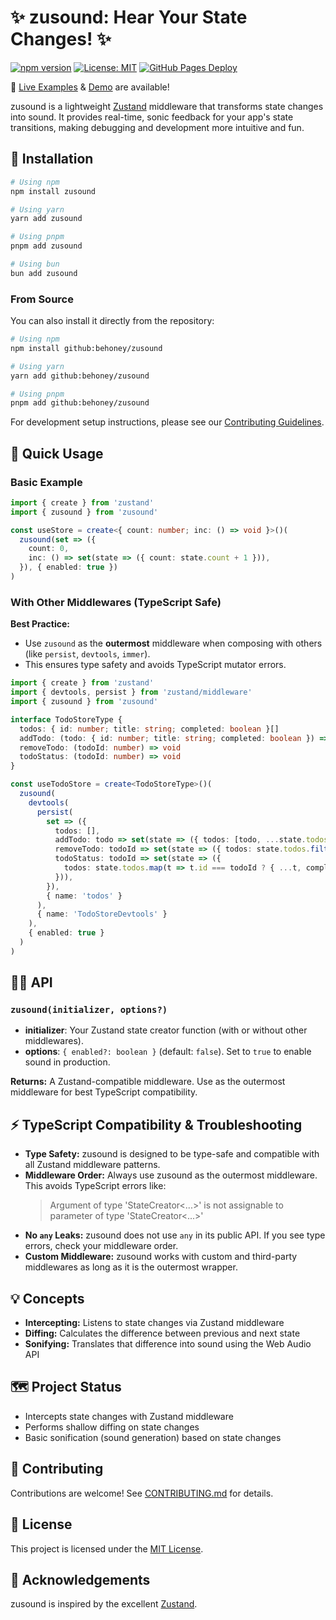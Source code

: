 # ✨ zusound: Hear Your State Changes! ✨

[![npm version](https://img.shields.io/npm/v/zusound?style=flat-square)](https://www.npmjs.com/package/zusound)
[![License: MIT](https://img.shields.io/badge/License-MIT-yellow.svg?style=flat-square)](https://opensource.org/licenses/MIT)
[![GitHub Pages Deploy](https://img.shields.io/github/deployments/behoney/zusound/github-pages?label=Examples%20Deploy&style=flat-square&logo=github)](https://behoney.github.io/zusound/)

🚀 [Live Examples](https://behoney.github.io/zusound/) & [Demo](https://stackblitz.com/edit/zusound-example?file=src%2FCounter.tsx) are available!

zusound is a lightweight [Zustand](https://github.com/pmndrs/zustand) middleware that transforms state changes into sound. It provides real-time, sonic feedback for your app's state transitions, making debugging and development more intuitive and fun.

## 🚀 Installation

```bash
# Using npm
npm install zusound

# Using yarn
yarn add zusound

# Using pnpm
pnpm add zusound

# Using bun
bun add zusound
```

### From Source

You can also install it directly from the repository:

```bash
# Using npm
npm install github:behoney/zusound

# Using yarn
yarn add github:behoney/zusound

# Using pnpm
pnpm add github:behoney/zusound
```

For development setup instructions, please see our [Contributing Guidelines](CONTRIBUTING.md).

## 📖 Quick Usage

### Basic Example

```typescript
import { create } from 'zustand'
import { zusound } from 'zusound'

const useStore = create<{ count: number; inc: () => void }>()(
  zusound(set => ({
    count: 0,
    inc: () => set(state => ({ count: state.count + 1 })),
  }), { enabled: true })
)
```

### With Other Middlewares (TypeScript Safe)

**Best Practice:**
- Use `zusound` as the **outermost** middleware when composing with others (like `persist`, `devtools`, `immer`).
- This ensures type safety and avoids TypeScript mutator errors.

```typescript
import { create } from 'zustand'
import { devtools, persist } from 'zustand/middleware'
import { zusound } from 'zusound'

interface TodoStoreType {
  todos: { id: number; title: string; completed: boolean }[]
  addTodo: (todo: { id: number; title: string; completed: boolean }) => void
  removeTodo: (todoId: number) => void
  todoStatus: (todoId: number) => void
}

const useTodoStore = create<TodoStoreType>()(
  zusound(
    devtools(
      persist(
        set => ({
          todos: [],
          addTodo: todo => set(state => ({ todos: [todo, ...state.todos] })),
          removeTodo: todoId => set(state => ({ todos: state.todos.filter(t => t.id !== todoId) })),
          todoStatus: todoId => set(state => ({
            todos: state.todos.map(t => t.id === todoId ? { ...t, completed: !t.completed } : t)
          })),
        }),
        { name: 'todos' }
      ),
      { name: 'TodoStoreDevtools' }
    ),
    { enabled: true }
  )
)
```

## 🧑‍💻 API

### `zusound(initializer, options?)`
- **initializer**: Your Zustand state creator function (with or without other middlewares).
- **options**: `{ enabled?: boolean }` (default: `false`). Set to `true` to enable sound in production.

**Returns:** A Zustand-compatible middleware. Use as the outermost middleware for best TypeScript compatibility.

## ⚡️ TypeScript Compatibility & Troubleshooting

- **Type Safety:** zusound is designed to be type-safe and compatible with all Zustand middleware patterns.
- **Middleware Order:** Always use zusound as the outermost middleware. This avoids TypeScript errors like:
  > Argument of type 'StateCreator<...>' is not assignable to parameter of type 'StateCreator<...>'
- **No `any` Leaks:** zusound does not use `any` in its public API. If you see type errors, check your middleware order.
- **Custom Middleware:** zusound works with custom and third-party middlewares as long as it is the outermost wrapper.

## 💡 Concepts

- **Intercepting:** Listens to state changes via Zustand middleware
- **Diffing:** Calculates the difference between previous and next state
- **Sonifying:** Translates that difference into sound using the Web Audio API

## 🗺️ Project Status

- Intercepts state changes with Zustand middleware
- Performs shallow diffing on state changes
- Basic sonification (sound generation) based on state changes

## 🤝 Contributing

Contributions are welcome! See [CONTRIBUTING.md](CONTRIBUTING.md) for details.

## 📜 License

This project is licensed under the [MIT License](LICENSE).

## 🙏 Acknowledgements

zusound is inspired by the excellent [Zustand](https://github.com/pmndrs/zustand).
